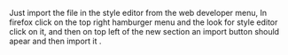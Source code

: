 Just import the file in the style editor from the web developer menu,
In firefox click on the top right hamburger menu and the look for style editor click on it,
and then on top left of the new section an import button should apear and then import it .  
